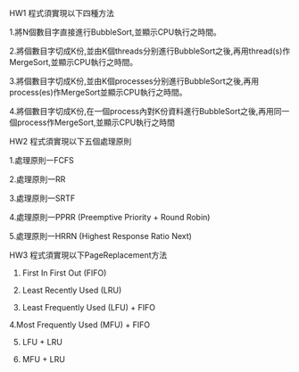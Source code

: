 HW1 程式須實現以下四種方法

1.將N個數目字直接進行BubbleSort,並顯示CPU執行之時間。

2.將個數目字切成K份,並由K個threads分别進行BubbleSort之後,再用thread(s)作MergeSort,並顯示CPU執行之時間。

3.將個數目字切成K份,並由K個processes分别進行BubbleSort之後,再用process(es)作MergeSort並顯示CPU執行之時間。

4.將個數目字切成K份,在一個process內對K份資料進行BubbleSort之後,再用同一個process作MergeSort,並顯示CPU執行之時間



HW2 程式須實現以下五個處理原則

1.處理原則一FCFS

2.處理原則一RR

3.處理原則一SRTF

4.處理原則一PPRR (Preemptive Priority + Round Robin)

5.處理原則一HRRN (Highest Response Ratio Next)


HW3 程式須實現以下PageReplacement方法

1. First In First Out (FIFO)

2.  Least Recently Used (LRU)

3. Least Frequently Used (LFU) + FIFO

4.Most Frequently Used (MFU) + FIFO

5. LFU + LRU

6. MFU + LRU
